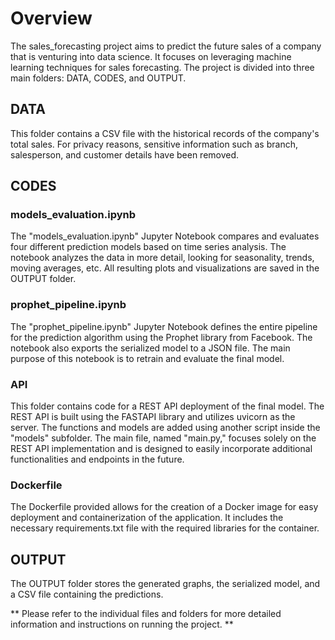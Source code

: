 # Overview
The sales_forecasting project aims to predict the future sales of a company that is venturing into data science. It focuses on leveraging machine learning techniques for sales forecasting. The project is divided into three main folders: DATA, CODES, and OUTPUT.

## DATA
This folder contains a CSV file with the historical records of the company's total sales. For privacy reasons, sensitive information such as branch, salesperson, and customer details have been removed.

## CODES
### models_evaluation.ipynb
The "models_evaluation.ipynb" Jupyter Notebook compares and evaluates four different prediction models based on time series analysis. The notebook analyzes the data in more detail, looking for seasonality, trends, moving averages, etc. All resulting plots and visualizations are saved in the OUTPUT folder.

### prophet_pipeline.ipynb
The "prophet_pipeline.ipynb" Jupyter Notebook defines the entire pipeline for the prediction algorithm using the Prophet library from Facebook. The notebook also exports the serialized model to a JSON file. The main purpose of this notebook is to retrain and evaluate the final model.

### API
This folder contains code for a REST API deployment of the final model. The REST API is built using the FASTAPI library and utilizes uvicorn as the server. The functions and models are added using another script inside the "models" subfolder. The main file, named "main.py," focuses solely on the REST API implementation and is designed to easily incorporate additional functionalities and endpoints in the future.

### Dockerfile
The Dockerfile provided allows for the creation of a Docker image for easy deployment and containerization of the application. It includes the necessary requirements.txt file with the required libraries for the container.

## OUTPUT
The OUTPUT folder stores the generated graphs, the serialized model, and a CSV file containing the predictions.

** Please refer to the individual files and folders for more detailed information and instructions on running the project. **
